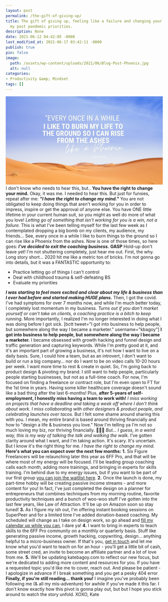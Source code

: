 ```yaml
---
layout: post
permalink: /the-gift-of-giving-up/
title: The gift of giving up, feeling like a failure and changing your mind. Plus,
  my post pandemic priorities.
description: None
date: 2021-06-12 04:42:05 -0000
last_modified_at: 2021-06-17 03:42:11 -0000
publish: true
pin: false
image:
  path: /assets/wp-content/uploads/2021/06/Blog-Post-Phoenix.jpg
  alt: null
categories:
- Productivity &amp; Mindset
tags: []
---
```

![](/assets/wp-content/uploads/2021/06/Blog-Post-Phoenix.jpg) I don't know who needs to hear this, but.. **You have the right to change your mind.** Okay, it was me. I needed to hear this. But just for funsies, repeat after me: _**"I have the right to change my mind."**_ You are not obligated to keep doing things that aren't working for you in order to impress, inspire or get the approval of anyone else. You have ONE little lifetime in your current human suit, so you might as well do more of what you love! _Letting go of something that isn't working for you is a win, not a failure._ This is what I've been telling myself for the last few week as I contemplated dropping a big bomb on my clients, my audience, my friends... See, every once in a while I like to burn things to the ground so I can rise like a Phoenix from the ashes. Now is one of those times, so here goes: _**I've decided to exit the coaching business.**_ **GASP** Hold-up don't leave yet! I'm not shuttering completely, just hear me out. First, the why. Long story short... 2020 hit me like a metric ton of bricks. I'm not gonna go into details, but it was a FANTASTIC opportunity to:

* Practice letting go of things I can't control
* Deal with childhood trauma & self-defeating BS
* Evaluate my priorities

**_I was starting to feel more excited and clear about my life & business than I ever had before and started making HUGE plans._** Then, I got the covid. I've had symptoms for over 7 months now, and while I'm much better today, I completely lost momentum in my business. _Turns out if you don't market yourself or can't take on clients, a coaching practice is a bitch to keep running._ More importantly, I realized I'm no longer interested in doing what I was doing before I got sick. [bctt tweet="I got into business to help people, but somewhere along the way I became a marketer." username="kbagoy"] **I got into business to help people, but somewhere along the way I became a marketer.** I became obsessed with growth hacking and funnel design and traffic generation and capturing keywords. While I'm pretty good at it, and it's an important part of growing a business, it's not how I want to live on a daily basis. Sure, I could hire a team, but as an introvert, I don't want to build or run a big company... nor do I want to be on video calls 10-20 hours per week. I want more time to rest & create in quiet. So, I'm going back to product design & pivoting my brand. I still want to help people, particularly people starting businesses, but not as a full-time coach. For now, I'm focused on finding a freelance or contract role, but I'm even open to FT for the 1st time in years. Having some killer healthcare coverage doesn't sound like a bad thing after the last 6-months! Plus, **after 5-years of self-employment, I honestly miss having a team to work with!** _I miss working on projects that have a deadline and taking a week off where I don't think about work. I miss collaborating with other designers & product people, and celebrating launches over tacos._ But I felt some shame around sharing this with you. I mean, my entire brand is based around thriving financially and how to "design a life & business you love." Now I'm telling ya I'm not so much loving my biz, nor thriving financially. 🤣🤣🤣 _But... I guess, in a weird way, this is my way of talking the talk and walking the walk._ I've gotten clarity around what I want, and I'm taking action. It's scary. It's uncertain. But I know it's the right thing for me. _I have the right to change my mind._ **Here's what you can expect over the next few months:** **1.** Six Figure Freelancers will be relaunching later this year as 6FF Pro, and that will be where most of my energy will be focused. I'll be leading group coaching calls each month, adding more trainings, and bringing in experts for skills training. I'm behind due to my energy issues, but if you want to be part of our first group [you can join the waitlist here](http://sixfigurefreelancers.com/waitlist). **2.** Once the launch is done, my part-time hobby will be creating passive income streams - and more content for you! In fact, I've just completed the design on a planner for entrepreneurs that combines techniques from my morning routine, favorite productivity techniques and a bunch of woo-woo stuff I've gotten into the last few years, like Law of Attraction. It'll be up on Amazon soon so stay tuned! **3.** As I figure my ish out, I'm offering instant booking sessions on SuperPeer and for a limited time I've added donation-based coaching. My scheduled will change as I take on design work, so go ahead and [fill my calendar up while you can](https://superpeer.com/kbagoy), I dare ya! **4.** I want to bring in experts to teach skills to the 6FF Pro community on a monthly or quarterly basis. Stuff like generating passive income, growth hacking, copywriting, design... anything helpful to a micro-business owner. If that's you, [get in touch](/contact) and let me know what you'd want to teach on for an hour - you'll get a little bit of cash, some street cred, an invite to become an affiliate partner and a lot of love from me. **5.** We'll be updating katebagoy.com to reflect our new focus, but we're dedicated to adding more content and resources for you. If you have a requested topic you'd like me to cover, reach out. And please be patient - I apologize in advance if I break something and you get a pesky 404 error **Finally, if you're still reading... thank you!** I imagine you've probably been following me (& all my mis-adventure) for awhile if you've made it this far. I don't know exactly how this pivot is gonna play out, but but I hope you stick around to watch the story unfold. XOXO, Kate
